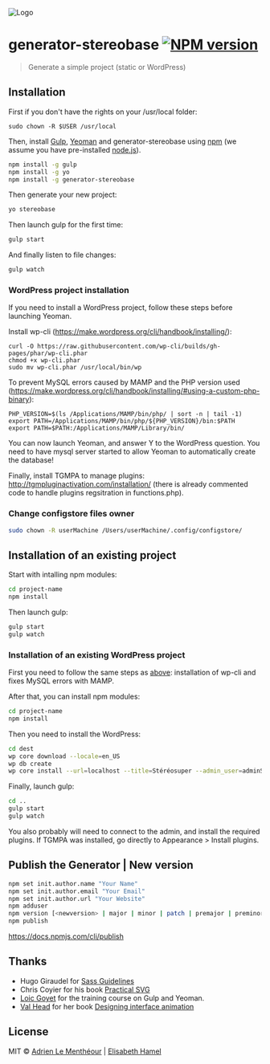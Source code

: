 ![Logo](logo.jpg)

# generator-stereobase [![NPM version][npm-image]][npm-url]
> Generate a simple project (static or WordPress)

## Installation

First if you don't have the rights on your /usr/local folder:

```bach
sudo chown -R $USER /usr/local
```

Then, install [Gulp](http://gulpjs.com), [Yeoman](http://yeoman.io) and generator-stereobase using [npm](https://www.npmjs.com/) (we assume you have pre-installed [node.js](https://nodejs.org/)).

```bash
npm install -g gulp
npm install -g yo
npm install -g generator-stereobase
```

Then generate your new project:

```bash
yo stereobase
```

Then launch gulp for the first time:

```bash
gulp start
```

And finally listen to file changes:

```bash
gulp watch
```

### WordPress project installation

If you need to install a WordPress project, follow these steps before launching Yeoman.

Install wp-cli (https://make.wordpress.org/cli/handbook/installing/):

```
curl -O https://raw.githubusercontent.com/wp-cli/builds/gh-pages/phar/wp-cli.phar
chmod +x wp-cli.phar
sudo mv wp-cli.phar /usr/local/bin/wp
```

To prevent MySQL errors caused by MAMP and the PHP version used (https://make.wordpress.org/cli/handbook/installing/#using-a-custom-php-binary):

```
PHP_VERSION=$(ls /Applications/MAMP/bin/php/ | sort -n | tail -1)
export PATH=/Applications/MAMP/bin/php/${PHP_VERSION}/bin:$PATH
export PATH=$PATH:/Applications/MAMP/Library/bin/
```

You can now launch Yeoman, and answer Y to the WordPress question. You need to have mysql server started to allow Yeoman to automatically create the database!

Finally, install TGMPA to manage plugins: http://tgmpluginactivation.com/installation/ (there is already commented code to handle plugins regsitration in functions.php).


### Change configstore files owner

```bash
sudo chown -R userMachine /Users/userMachine/.config/configstore/
```


## Installation of an existing project

Start with intalling npm modules:

```bash
cd project-name
npm install
```

Then launch gulp:

```bash
gulp start
gulp watch
```

### Installation of an existing WordPress project

First you need to follow the same steps as [above](#wordpress-project-installation): installation of wp-cli and fixes MySQL errors with MAMP.

After that, you can install npm modules:

```bash
cd project-name
npm install
```

Then you need to install the WordPress:

```bash
cd dest
wp core download --locale=en_US
wp db create
wp core install --url=localhost --title=Stéréosuper --admin_user=adminStereo --admin_password=azerty --admin_email=bisou@stereosuper.fr
```

Finally, launch gulp:

```bash
cd ..
gulp start
gulp watch
```

You also probably will need to connect to the admin, and install the required plugins. If TGMPA was installed, go directly to Appearance > Install plugins. 


## Publish the Generator | New version

```bash
npm set init.author.name "Your Name"
npm set init.author.email "Your Email"
npm set init.author.url "Your Website"
npm adduser
npm version [<newversion> | major | minor | patch | premajor | preminor | prepatch | prerelease | from-git]
npm publish
```
https://docs.npmjs.com/cli/publish


## Thanks

* Hugo Giraudel for [Sass Guidelines](https://sass-guidelin.es/)
* Chris Coyier for his book [Practical SVG](https://abookapart.com/products/practical-svg)
* [Loic Goyet](https://github.com/LoicGoyet) for the training course on Gulp and Yeoman.
* [Val Head](http://valhead.com/) for her book [Designing interface animation](http://rosenfeldmedia.com/books/designing-interface-animation/)


## License

MIT © [Adrien Le Menthéour](www.adrienlm.com) | [Elisabeth Hamel](www.e-hamel.com)


[npm-image]: https://badge.fury.io/js/generator-stereobase.svg
[npm-url]: https://npmjs.org/package/generator-stereobase
[travis-image]: https://travis-ci.org/stereosuper/generator-stereobase.svg?branch=master
[travis-url]: https://travis-ci.org/stereosuper/generator-stereobase
[daviddm-image]: https://david-dm.org/stereosuper/generator-stereobase.svg?theme=shields.io
[daviddm-url]: https://david-dm.org/stereosuper/generator-stereobase
